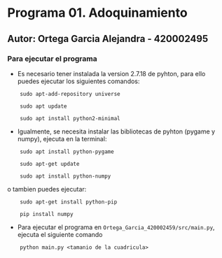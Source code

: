 # Programa 01. Adoquinamiento
## Autor: Ortega Garcia Alejandra - 420002495

### Para ejecutar el programa

* Es necesario tener instalada la version 2.7.18 de pyhton, para ello puedes ejecutar los siguientes comandos:
```
	sudo apt-add-repository universe

	sudo apt update

	sudo apt install python2-minimal
```
  
* Igualmente, se necesita instalar las bibliotecas de pyhton (pygame y numpy), ejecuta en la terminal:
	
```
	sudo apt install python-pygame

	sudo apt-get update

	sudo apt install python-numpy

```

  o tambien puedes ejecutar:

``` 
    sudo apt-get install python-pip 

	pip install numpy
```


* Para ejecutar el programa en `Ortega_Garcia_420002459/src/main.py`, ejecuta el siguiente comando

```
	python main.py <tamanio de la cuadricula>
```

